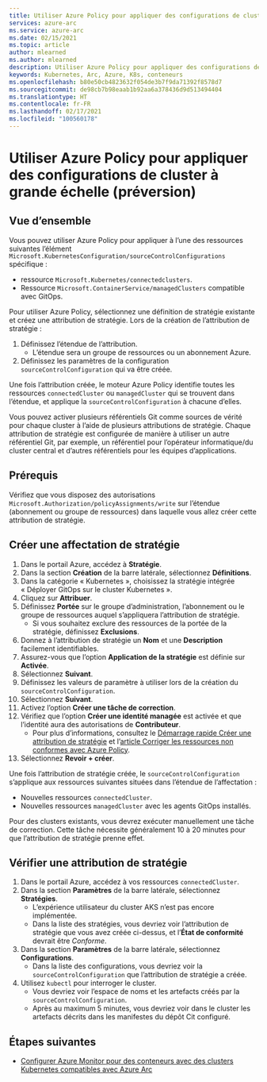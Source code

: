 ```yaml
---
title: Utiliser Azure Policy pour appliquer des configurations de cluster à grande échelle (préversion)
services: azure-arc
ms.service: azure-arc
ms.date: 02/15/2021
ms.topic: article
author: mlearned
ms.author: mlearned
description: Utiliser Azure Policy pour appliquer des configurations de cluster à grande échelle
keywords: Kubernetes, Arc, Azure, K8s, conteneurs
ms.openlocfilehash: b80e50cb4823632f054de3b7f9da71392f8578d7
ms.sourcegitcommit: de98cb7b98eaab1b92aa6a378436d9d513494404
ms.translationtype: HT
ms.contentlocale: fr-FR
ms.lasthandoff: 02/17/2021
ms.locfileid: "100560178"
---
```

# <a name="use-azure-policy-to-apply-cluster-configurations-at-scale-preview"></a>Utiliser Azure Policy pour appliquer des configurations de cluster à grande échelle (préversion)

## <a name="overview"></a>Vue d’ensemble

Vous pouvez utiliser Azure Policy pour appliquer à l’une des ressources suivantes l’élément `Microsoft.KubernetesConfiguration/sourceControlConfigurations` spécifique :
*  ressource `Microsoft.Kubernetes/connectedclusters`.
* Ressource `Microsoft.ContainerService/managedClusters` compatible avec GitOps. 

Pour utiliser Azure Policy, sélectionnez une définition de stratégie existante et créez une attribution de stratégie. Lors de la création de l’attribution de stratégie :
1. Définissez l’étendue de l’attribution.
    * L’étendue sera un groupe de ressources ou un abonnement Azure. 
2. Définissez les paramètres de la configuration `sourceControlConfiguration` qui va être créée. 

Une fois l’attribution créée, le moteur Azure Policy identifie toutes les ressources `connectedCluster` ou `managedCluster` qui se trouvent dans l’étendue, et applique la `sourceControlConfiguration` à chacune d’elles.

Vous pouvez activer plusieurs référentiels Git comme sources de vérité pour chaque cluster à l’aide de plusieurs attributions de stratégie. Chaque attribution de stratégie est configurée de manière à utiliser un autre référentiel Git, par exemple, un référentiel pour l’opérateur informatique/du cluster central et d’autres référentiels pour les équipes d’applications.

## <a name="prerequisite"></a>Prérequis

Vérifiez que vous disposez des autorisations `Microsoft.Authorization/policyAssignments/write` sur l’étendue (abonnement ou groupe de ressources) dans laquelle vous allez créer cette attribution de stratégie.

## <a name="create-a-policy-assignment"></a>Créer une affectation de stratégie

1. Dans le portail Azure, accédez à **Stratégie**.
1. Dans la section **Création** de la barre latérale, sélectionnez **Définitions**.
1. Dans la catégorie « Kubernetes », choisissez la stratégie intégrée « Déployer GitOps sur le cluster Kubernetes ». 
1. Cliquez sur **Attribuer**.
1. Définissez **Portée** sur le groupe d’administration, l’abonnement ou le groupe de ressources auquel s’appliquera l’attribution de stratégie.
    * Si vous souhaitez exclure des ressources de la portée de la stratégie, définissez **Exclusions**.
1. Donnez à l’attribution de stratégie un **Nom** et une **Description** facilement identifiables.
1. Assurez-vous que l’option **Application de la stratégie** est définie sur **Activée**.
1. Sélectionnez **Suivant**.
1. Définissez les valeurs de paramètre à utiliser lors de la création du `sourceControlConfiguration`.
1. Sélectionnez **Suivant**.
1. Activez l’option **Créer une tâche de correction**.
1. Vérifiez que l’option **Créer une identité managée** est activée et que l’identité aura des autorisations de **Contributeur**. 
    * Pour plus d’informations, consultez le [Démarrage rapide Créer une attribution de stratégie](../../governance/policy/assign-policy-portal.md) et l’[article Corriger les ressources non conformes avec Azure Policy](../../governance/policy/how-to/remediate-resources.md).
1. Sélectionnez **Revoir + créer**.

Une fois l’attribution de stratégie créée, le `sourceControlConfiguration` s’applique aux ressources suivantes situées dans l’étendue de l’affectation :
* Nouvelles ressources `connectedCluster`.
* Nouvelles ressources `managedCluster` avec les agents GitOps installés. 

Pour des clusters existants, vous devrez exécuter manuellement une tâche de correction. Cette tâche nécessite généralement 10 à 20 minutes pour que l’attribution de stratégie prenne effet.

## <a name="verify-a-policy-assignment"></a>Vérifier une attribution de stratégie

1. Dans le portail Azure, accédez à vos ressources `connectedCluster`.
1. Dans la section **Paramètres** de la barre latérale, sélectionnez **Stratégies**. 
    * L’expérience utilisateur du cluster AKS n’est pas encore implémentée.
    * Dans la liste des stratégies, vous devriez voir l’attribution de stratégie que vous avez créée ci-dessus, et l’**État de conformité** devrait être *Conforme*.
1. Dans la section **Paramètres** de la barre latérale, sélectionnez **Configurations**.
    * Dans la liste des configurations, vous devriez voir la `sourceControlConfiguration` que l’attribution de stratégie a créée.
1. Utilisez `kubectl` pour interroger le cluster. 
    * Vous devriez voir l’espace de noms et les artefacts créés par la `sourceControlConfiguration`.
    * Après au maximum 5 minutes, vous devriez voir dans le cluster les artefacts décrits dans les manifestes du dépôt Cit configuré.

## <a name="next-steps"></a>Étapes suivantes

* [Configurer Azure Monitor pour des conteneurs avec des clusters Kubernetes compatibles avec Azure Arc](../../azure-monitor/insights/container-insights-enable-arc-enabled-clusters.md)
